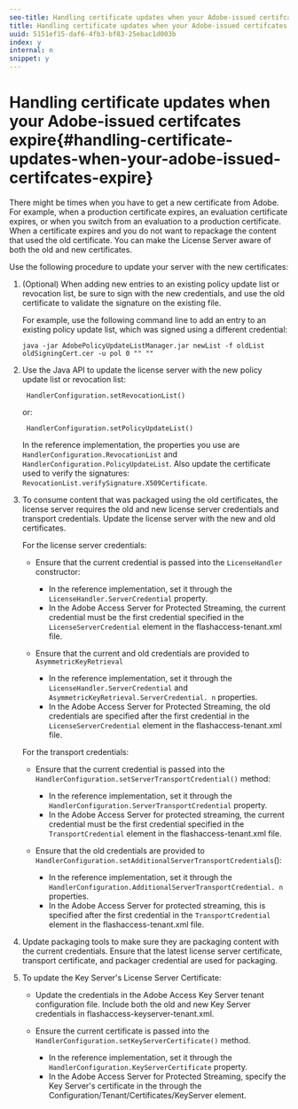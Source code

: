```yaml
---
seo-title: Handling certificate updates when your Adobe-issued certifcates expire
title: Handling certificate updates when your Adobe-issued certifcates expire
uuid: 5151ef15-daf6-4fb3-bf83-25ebac1d003b
index: y
internal: n
snippet: y
---
```


# Handling certificate updates when your Adobe-issued certifcates expire{#handling-certificate-updates-when-your-adobe-issued-certifcates-expire}

There might be times when you have to get a new certificate from Adobe. For example, when a production certificate expires, an evaluation certificate expires, or when you switch from an evaluation to a production certificate. When a certificate expires and you do not want to repackage the content that used the old certificate. You can make the License Server aware of both the old and new certificates.

Use the following procedure to update your server with the new certificates:

1. (Optional) When adding new entries to an existing policy update list or revocation list, be sure to sign with the new credentials, and use the old certificate to validate the signature on the existing file.

   For example, use the following command line to add an entry to an existing policy update list, which was signed using a different credential:

   ```
   java -jar AdobePolicyUpdateListManager.jar newList -f oldList oldSigningCert.cer -u pol 0 "" ""
   ```

1. Use the Java API to update the license server with the new policy update list or revocation list:

   ```
    HandlerConfiguration.setRevocationList() 
   ```

   or:

   ```
    HandlerConfiguration.setPolicyUpdateList()
   ```

   In the reference implementation, the properties you use are `HandlerConfiguration.RevocationList` and `HandlerConfiguration.PolicyUpdateList`. Also update the certificate used to verify the signatures: `RevocationList.verifySignature.X509Certificate`. 

1. To consume content that was packaged using the old certificates, the license server requires the old and new license server credentials and transport credentials. Update the license server with the new and old certificates.

   For the license server credentials:

    * Ensure that the current credential is passed into the `LicenseHandler` constructor:

        * In the reference implementation, set it through the `LicenseHandler.ServerCredential` property. 
        * In the Adobe Access Server for Protected Streaming, the current credential must be the first credential specified in the `LicenseServerCredential` element in the flashaccess-tenant.xml file.

    * Ensure that the current and old credentials are provided to `AsymmetricKeyRetrieval`

        * In the reference implementation, set it through the `LicenseHandler.ServerCredential` and `AsymmetricKeyRetrieval.ServerCredential. n` properties. 
        * In the Adobe Access Server for Protected Streaming, the old credentials are specified after the first credential in the `LicenseServerCredential` element in the flashaccess-tenant.xml file.

   For the transport credentials:

    * Ensure that the current credential is passed into the `HandlerConfiguration.setServerTransportCredential()` method:

        * In the reference implementation, set it through the `HandlerConfiguration.ServerTransportCredential` property. 
        * In the Adobe Access Server for protected streaming, the current credential must be the first credential specified in the `TransportCredential` element in the flashaccess-tenant.xml file.

    * Ensure that the old credentials are provided to `HandlerConfiguration.setAdditionalServerTransportCredentials`():

        * In the reference implementation, set it through the `HandlerConfiguration.AdditionalServerTransportCredential. n` properties. 
        * In the Adobe Access Server for protected streaming, this is specified after the first credential in the `TransportCredential` element in the flashaccess-tenant.xml file.

1. Update packaging tools to make sure they are packaging content with the current credentials. Ensure that the latest license server certificate, transport certificate, and packager credential are used for packaging. 
1. To update the Key Server's License Server Certificate:

    * Update the credentials in the Adobe Access Key Server tenant configuration file. Include both the old and new Key Server credentials in flashaccess-keyserver-tenant.xml. 
    * Ensure the current certificate is passed into the `HandlerConfiguration.setKeyServerCertificate()` method.

        * In the reference implementation, set it through the `HandlerConfiguration.KeyServerCertificate` property. 
        * In the Adobe Access Server for Protected Streaming, specify the Key Server's certificate in the through the Configuration/Tenant/Certificates/KeyServer element.

